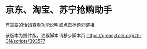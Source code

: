 # 京东、淘宝、苏宁抢购助手

有需要的话请查看功能说明或点击标题旁链接


该版本为插件版，油猴脚本请移步脚本页 https://greasyfork.org/zh-CN/scripts/393577
